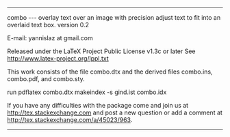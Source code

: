 ----------------------------------------------------------------
combo --- overlay text over an image with precision
               adjust text to fit into an overlaid text box.
version 0.2

E-mail: yannislaz at gmail.com

Released under the LaTeX Project Public License v1.3c or later
See http://www.latex-project.org/lppl.txt

This work consists of the file  combo.dtx
and the derived files              combo.ins,
                                           combo.pdf, and
                                           combo.sty.

run
   pdflatex combo.dtx
   makeindex -s gind.ist combo.idx

If you have any difficulties with the package come and join us at
http://tex.stackexchange.com and post a new question or
add a comment at http://tex.stackexchange.com/a/45023/963.

----------------------------------------------------------------


